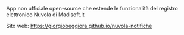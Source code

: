 App non ufficiale open-source che estende le funzionalità del registro elettronico Nuvola di Madisoft.it

Sito web: <https://giorgiobeggiora.github.io/nuvola-notifiche>

